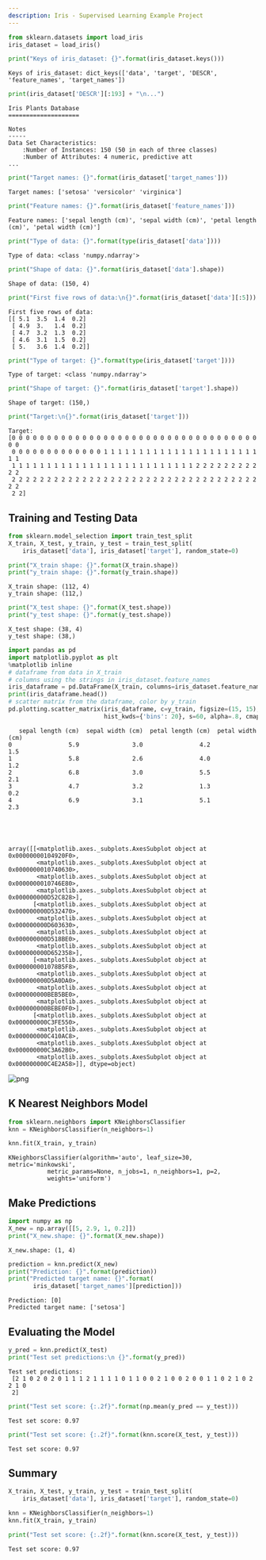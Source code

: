 ```yaml
---
description: Iris - Supervised Learning Example Project
---
```




```python
from sklearn.datasets import load_iris
iris_dataset = load_iris()
```


```python
print("Keys of iris_dataset: {}".format(iris_dataset.keys()))
```

    Keys of iris_dataset: dict_keys(['data', 'target', 'DESCR', 'feature_names', 'target_names'])
    


```python
print(iris_dataset['DESCR'][:193] + "\n...")
```

    Iris Plants Database
    ====================
    
    Notes
    -----
    Data Set Characteristics:
        :Number of Instances: 150 (50 in each of three classes)
        :Number of Attributes: 4 numeric, predictive att
    ...
    


```python
print("Target names: {}".format(iris_dataset['target_names']))
```

    Target names: ['setosa' 'versicolor' 'virginica']
    


```python
print("Feature names: {}".format(iris_dataset['feature_names']))
```

    Feature names: ['sepal length (cm)', 'sepal width (cm)', 'petal length (cm)', 'petal width (cm)']
    


```python
print("Type of data: {}".format(type(iris_dataset['data'])))
```

    Type of data: <class 'numpy.ndarray'>
    


```python
print("Shape of data: {}".format(iris_dataset['data'].shape))
```

    Shape of data: (150, 4)
    


```python
print("First five rows of data:\n{}".format(iris_dataset['data'][:5]))
```

    First five rows of data:
    [[ 5.1  3.5  1.4  0.2]
     [ 4.9  3.   1.4  0.2]
     [ 4.7  3.2  1.3  0.2]
     [ 4.6  3.1  1.5  0.2]
     [ 5.   3.6  1.4  0.2]]
    


```python
print("Type of target: {}".format(type(iris_dataset['target'])))
```

    Type of target: <class 'numpy.ndarray'>
    


```python
print("Shape of target: {}".format(iris_dataset['target'].shape))
```

    Shape of target: (150,)
    


```python
print("Target:\n{}".format(iris_dataset['target']))
```

    Target:
    [0 0 0 0 0 0 0 0 0 0 0 0 0 0 0 0 0 0 0 0 0 0 0 0 0 0 0 0 0 0 0 0 0 0 0 0 0
     0 0 0 0 0 0 0 0 0 0 0 0 0 1 1 1 1 1 1 1 1 1 1 1 1 1 1 1 1 1 1 1 1 1 1 1 1
     1 1 1 1 1 1 1 1 1 1 1 1 1 1 1 1 1 1 1 1 1 1 1 1 1 1 2 2 2 2 2 2 2 2 2 2 2
     2 2 2 2 2 2 2 2 2 2 2 2 2 2 2 2 2 2 2 2 2 2 2 2 2 2 2 2 2 2 2 2 2 2 2 2 2
     2 2]
    

## Training and Testing Data


```python
from sklearn.model_selection import train_test_split
X_train, X_test, y_train, y_test = train_test_split(
    iris_dataset['data'], iris_dataset['target'], random_state=0)
```


```python
print("X_train shape: {}".format(X_train.shape))
print("y_train shape: {}".format(y_train.shape))
```

    X_train shape: (112, 4)
    y_train shape: (112,)
    


```python
print("X_test shape: {}".format(X_test.shape))
print("y_test shape: {}".format(y_test.shape))
```

    X_test shape: (38, 4)
    y_test shape: (38,)
    


```python
import pandas as pd
import matplotlib.pyplot as plt
%matplotlib inline
# dataframe from data in X_train
# columns using the strings in iris_dataset.feature_names
iris_dataframe = pd.DataFrame(X_train, columns=iris_dataset.feature_names)
print(iris_dataframe.head())
# scatter matrix from the dataframe, color by y_train
pd.plotting.scatter_matrix(iris_dataframe, c=y_train, figsize=(15, 15), marker='o',
                           hist_kwds={'bins': 20}, s=60, alpha=.8, cmap='Blues')
```

       sepal length (cm)  sepal width (cm)  petal length (cm)  petal width (cm)
    0                5.9               3.0                4.2               1.5
    1                5.8               2.6                4.0               1.2
    2                6.8               3.0                5.5               2.1
    3                4.7               3.2                1.3               0.2
    4                6.9               3.1                5.1               2.3
    




    array([[<matplotlib.axes._subplots.AxesSubplot object at 0x00000000104920F0>,
            <matplotlib.axes._subplots.AxesSubplot object at 0x0000000010740630>,
            <matplotlib.axes._subplots.AxesSubplot object at 0x0000000010746E80>,
            <matplotlib.axes._subplots.AxesSubplot object at 0x000000000D52C828>],
           [<matplotlib.axes._subplots.AxesSubplot object at 0x000000000D532470>,
            <matplotlib.axes._subplots.AxesSubplot object at 0x000000000D603630>,
            <matplotlib.axes._subplots.AxesSubplot object at 0x000000000D518BE0>,
            <matplotlib.axes._subplots.AxesSubplot object at 0x000000000D652358>],
           [<matplotlib.axes._subplots.AxesSubplot object at 0x000000001078B5F8>,
            <matplotlib.axes._subplots.AxesSubplot object at 0x000000000D5A0DA0>,
            <matplotlib.axes._subplots.AxesSubplot object at 0x000000000BEB5BE0>,
            <matplotlib.axes._subplots.AxesSubplot object at 0x000000000BEBE0F0>],
           [<matplotlib.axes._subplots.AxesSubplot object at 0x000000000C3FE550>,
            <matplotlib.axes._subplots.AxesSubplot object at 0x000000000C410AC8>,
            <matplotlib.axes._subplots.AxesSubplot object at 0x000000000C3A62B0>,
            <matplotlib.axes._subplots.AxesSubplot object at 0x000000000C4E2A58>]], dtype=object)




![png](assets/2017-09-01-iris_15_2.png)


## K Nearest Neighbors Model


```python
from sklearn.neighbors import KNeighborsClassifier
knn = KNeighborsClassifier(n_neighbors=1)
```


```python
knn.fit(X_train, y_train)
```




    KNeighborsClassifier(algorithm='auto', leaf_size=30, metric='minkowski',
               metric_params=None, n_jobs=1, n_neighbors=1, p=2,
               weights='uniform')



## Make Predictions


```python
import numpy as np
X_new = np.array([[5, 2.9, 1, 0.2]])
print("X_new.shape: {}".format(X_new.shape))
```

    X_new.shape: (1, 4)
    


```python
prediction = knn.predict(X_new)
print("Prediction: {}".format(prediction))
print("Predicted target name: {}".format(
       iris_dataset['target_names'][prediction]))
```

    Prediction: [0]
    Predicted target name: ['setosa']
    

## Evaluating the Model


```python
y_pred = knn.predict(X_test)
print("Test set predictions:\n {}".format(y_pred))
```

    Test set predictions:
     [2 1 0 2 0 2 0 1 1 1 2 1 1 1 1 0 1 1 0 0 2 1 0 0 2 0 0 1 1 0 2 1 0 2 2 1 0
     2]
    


```python
print("Test set score: {:.2f}".format(np.mean(y_pred == y_test)))
```

    Test set score: 0.97
    


```python
print("Test set score: {:.2f}".format(knn.score(X_test, y_test)))
```

    Test set score: 0.97
    

## Summary


```python
X_train, X_test, y_train, y_test = train_test_split(
    iris_dataset['data'], iris_dataset['target'], random_state=0)

knn = KNeighborsClassifier(n_neighbors=1)
knn.fit(X_train, y_train)

print("Test set score: {:.2f}".format(knn.score(X_test, y_test)))
```

    Test set score: 0.97
    


```python

```
